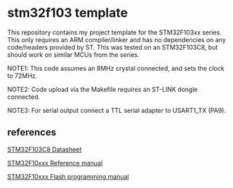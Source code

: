 # stm32f103 template
This repository contains my project template for the STM32F103xx series. This
only requires an ARM compiler/linker and has no dependencies on any code/headers
provided by ST. This was tested on an STM32F103C8, but should work on similar
MCUs from the series.

NOTE1: This code assumes an 8MHz crystal connected, and sets the clock to 72MHz.

NOTE2: Code upload via the Makefile requires an ST-LINK dongle connected.

NOTE3: For serial output connect a TTL serial adapter to USART1_TX (PA9).

## references
[STM32F103C8 Datasheet](https://www.st.com/resource/en/datasheet/stm32f103c8.pdf)

[STM32F10xxx Reference manual](https://www.st.com/content/ccc/resource/technical/document/reference_manual/59/b9/ba/7f/11/af/43/d5/CD00171190.pdf/files/CD00171190.pdf/jcr:content/translations/en.CD00171190.pdf)

[STM32F10xxx Flash programming manual](https://www.st.com/content/ccc/resource/technical/document/programming_manual/10/98/e8/d4/2b/51/4b/f5/CD00283419.pdf/files/CD00283419.pdf/jcr:content/translations/en.CD00283419.pdf)
